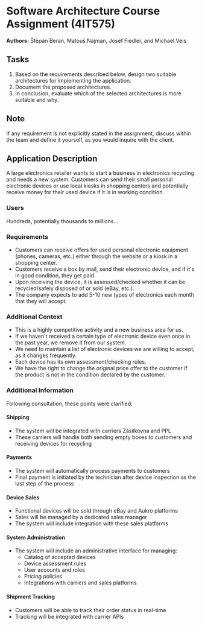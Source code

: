 # Software Architecture Course Assignment (4IT575)

**Authors:** Štěpán Beran, Matouš Najman, Josef Fiedler, and Michael Veis

## Tasks
1. Based on the requirements described below, design two suitable architectures for implementing the application.
2. Document the proposed architectures.
3. In conclusion, evaluate which of the selected architectures is more suitable and why.

## Note
If any requirement is not explicitly stated in the assignment, discuss within the team and define it yourself, as you would inquire with the client.

## Application Description
A large electronics retailer wants to start a business in electronics recycling and needs a new system. Customers can send their small personal electronic devices or use local kiosks in shopping centers and potentially receive money for their used device if it is in working condition.

### Users
Hundreds, potentially thousands to millions...

### Requirements
- Customers can receive offers for used personal electronic equipment (phones, cameras, etc.) either through the website or a kiosk in a shopping center.
- Customers receive a box by mail, send their electronic device, and if it's in good condition, they get paid.
- Upon receiving the device, it is assessed/checked whether it can be recycled/safely disposed of or sold (eBay, etc.).
- The company expects to add 5-10 new types of electronics each month that they will accept.

### Additional Context
- This is a highly competitive activity and a new business area for us.
- If we haven't received a certain type of electronic device even once in the past year, we remove it from our system.
- We need to maintain a list of electronic devices we are willing to accept, as it changes frequently.
- Each device has its own assessment/checking rules.
- We have the right to change the original price offer to the customer if the product is not in the condition declared by the customer.

### Additional Information
Following consultation, these points were clarified:

#### Shipping
- The system will be integrated with carriers Zásilkovna and PPL
- These carriers will handle both sending empty boxes to customers and receiving devices for recycling

#### Payments
- The system will automatically process payments to customers
- Final payment is initiated by the technician after device inspection as the last step of the process

#### Device Sales
- Functional devices will be sold through eBay and Aukro platforms
- Sales will be managed by a dedicated sales manager
- The system will include integration with these sales platforms

#### System Administration
- The system will include an administrative interface for managing:
  - Catalog of accepted devices
  - Device assessment rules
  - User accounts and roles
  - Pricing policies
  - Integrations with carriers and sales platforms

#### Shipment Tracking
- Customers will be able to track their order status in real-time
- Tracking will be integrated with carrier APIs